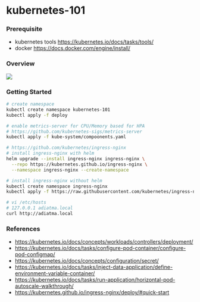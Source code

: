 # kubernetes-101

### Prerequisite
- kubernetes tools https://kubernetes.io/docs/tasks/tools/
- docker https://docs.docker.com/engine/install/

### Overview

[![](https://mermaid.ink/img/pako:eNqNksluwyAQhl8F4Usr2amztIpIlVMulVqpao52DxjGDgoGC3AXJXn34kCU-NYL82uWj2GYA2aaAya4MbTbodePVakQYlKAcndFsJ_32QS9qMaAtVlLFW2Ao-fKrJHUlKOKSqoYGDTJ1iJkFTH780yLzixbHx-OFsyXYDAttkGgRvvyJqOdyGKMLPNQaPsqtMVkbx2YG1iIR5Ynd5pPi3fNQyEoHp5Brd1AjTpJhUK1kJIknPPUOqP3QJK6rqPOvgV3O7LoflKmpTYkyfN8NYLslzYi5rMnBo__ovjYmBKfEknXUpJUVTXGzK6YcOOVdBlDehnBRczSYRLDcVbz4VgMrd_Uhl8NQxm5Q2fRrnCKWzAtFdyvx2HIK7HbQQslJl5yavYlLtXJ59He6e2vYpg400OK-45TBxtB_fe1mNRUWu8FLpw2b2Hfzmt3-gPxyt2m?type=png)](https://mermaid.live/edit#pako:eNqNksluwyAQhl8F4Usr2amztIpIlVMulVqpao52DxjGDgoGC3AXJXn34kCU-NYL82uWj2GYA2aaAya4MbTbodePVakQYlKAcndFsJ_32QS9qMaAtVlLFW2Ao-fKrJHUlKOKSqoYGDTJ1iJkFTH780yLzixbHx-OFsyXYDAttkGgRvvyJqOdyGKMLPNQaPsqtMVkbx2YG1iIR5Ynd5pPi3fNQyEoHp5Brd1AjTpJhUK1kJIknPPUOqP3QJK6rqPOvgV3O7LoflKmpTYkyfN8NYLslzYi5rMnBo__ovjYmBKfEknXUpJUVTXGzK6YcOOVdBlDehnBRczSYRLDcVbz4VgMrd_Uhl8NQxm5Q2fRrnCKWzAtFdyvx2HIK7HbQQslJl5yavYlLtXJ59He6e2vYpg400OK-45TBxtB_fe1mNRUWu8FLpw2b2Hfzmt3-gPxyt2m)

### Getting Started

```bash
# create namespace
kubectl create namespace kubernetes-101
kubectl apply -f deploy
```

```bash
# enable metrics-server for CPU/Memory based for HPA
# https://github.com/kubernetes-sigs/metrics-server
kubectl apply -f kube-system/compoonents.yaml
```

```bash
# https://github.com/kubernetes/ingress-nginx
# install ingress-nginx with helm
helm upgrade --install ingress-nginx ingress-nginx \
  --repo https://kubernetes.github.io/ingress-nginx \
  --namespace ingress-nginx --create-namespace

# install ingress-nginx without helm
kubectl create namespace ingress-nginx
kubectl apply -f https://raw.githubusercontent.com/kubernetes/ingress-nginx/controller-v1.8.2/deploy/static/provider/aws/deploy.yaml
```

```bash
# vi /etc/hosts
# 127.0.0.1 adiatma.local
curl http://adiatma.local
```

### References
- https://kubernetes.io/docs/concepts/workloads/controllers/deployment/
- https://kubernetes.io/docs/tasks/configure-pod-container/configure-pod-configmap/
- https://kubernetes.io/docs/concepts/configuration/secret/
- https://kubernetes.io/docs/tasks/inject-data-application/define-environment-variable-container/
- https://kubernetes.io/docs/tasks/run-application/horizontal-pod-autoscale-walkthrough/
- https://kubernetes.github.io/ingress-nginx/deploy/#quick-start
